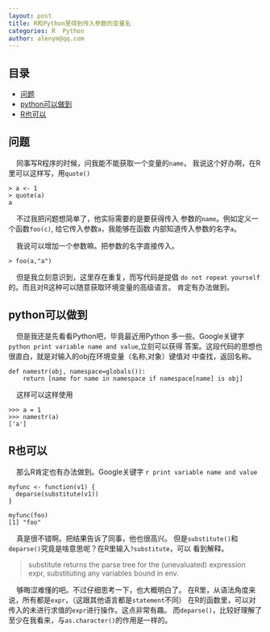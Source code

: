```yaml
---
layout: post
title: R和Python里得到传入参数的变量名
categories: R  Python
author: alenym@qq.com
---
```

## 目录 ##

- [问题](#hh0) 
- [python可以做到](#hh1) 
- [R也可以](#hh2) 

## 问题<a name="hh0"></a> ##

&nbsp;&nbsp;&nbsp;&nbsp;同事写R程序的时候，问我能不能获取一个变量的`name`，
我说这个好办啊，在R里可以这样写，用`quote()`

	> a <- 1
	> quote(a)
	a

&nbsp;&nbsp;&nbsp;&nbsp;不过我把问题想简单了，他实际需要的是要获得传入
参数的`name`。例如定义一个函数`foo(c)`, 给它传入参数`a`，我能够在函数
内部知道传入参数的名字`a`。



&nbsp;&nbsp;&nbsp;&nbsp;我说可以增加一个参数嘛。把参数的名字直接传入。

	> foo(a,"a")

&nbsp;&nbsp;&nbsp;&nbsp;但是我立刻意识到，这里存在重复，而写代码是提倡
`do not repeat yourself`的。而且对R这种可以随意获取环境变量的高级语言。
肯定有办法做到。

## python可以做到<a name="hh1"></a> ##

&nbsp;&nbsp;&nbsp;&nbsp;但是我还是先看看Python吧，毕竟最近用Python
多一些。Google关键字`python print variable name and value`,立刻可以获得
答案。这段代码的思想也很直白，就是对输入的obj在环境变量（名称,对象）键值对
中查找，返回名称。

	def namestr(obj, namespace=globals()):
	    return [name for name in namespace if namespace[name] is obj]

&nbsp;&nbsp;&nbsp;&nbsp;这样可以这样使用

	>>> a = 1
	>>> namestr(a)
	['a']


## R也可以<a name="hh2"></a> ##

&nbsp;&nbsp;&nbsp;&nbsp;那么R肯定也有办法做到。Google关键字
`r print variable name and value`
	
	myfunc <- function(v1) {
	  deparse(substitute(v1))
	}
	
	myfunc(foo)
	[1] "foo"

&nbsp;&nbsp;&nbsp;&nbsp;真是很不错啊。把结果告诉了同事，他也很高兴。
但是`substitute()`和`deparse()`究竟是啥意思呢？在R里输入`?substitute`，可以
看到解释。

> substitute returns the parse tree for
> the (unevaluated) expression expr, substituting any variables bound in env.

&nbsp;&nbsp;&nbsp;&nbsp;够晦涩难懂的吧。不过仔细思考一下，也大概明白了。
在R里，从语法角度来说，所有都是`expr`，（这跟其他语言都是`statement`不同）
在R的函数里，可以对传入的未进行求值的`expr`进行操作。这点非常有趣。
而`deparse()`，比较好理解了至少在我看来，与`as.character()`的作用是一样的。



